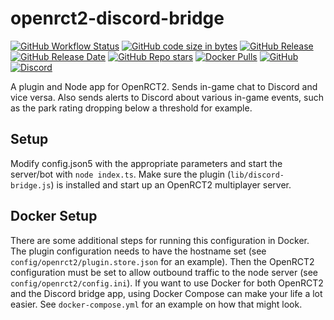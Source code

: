 # openrct2-discord-bridge
[![GitHub Workflow Status](https://img.shields.io/github/actions/workflow/status/CorySanin/openrct2-discord-bridge/docker-image.yml)](https://github.com/CorySanin/openrct2-discord-bridge/actions)
[![GitHub code size in bytes](https://img.shields.io/github/languages/code-size/CorySanin/openrct2-discord-bridge)](https://github.com/CorySanin/openrct2-discord-bridge)
[![GitHub Release](https://img.shields.io/github/v/release/CorySanin/openrct2-discord-bridge)](https://github.com/CorySanin/openrct2-discord-bridge/releases/latest)
[![GitHub Release Date](https://img.shields.io/github/release-date-pre/CorySanin/openrct2-discord-bridge)](https://github.com/CorySanin/openrct2-discord-bridge/releases/latest)
[![GitHub Repo stars](https://img.shields.io/github/stars/CorySanin/openrct2-discord-bridge?style=flat)](https://github.com/CorySanin/openrct2-discord-bridge)
[![Docker Pulls](https://img.shields.io/docker/pulls/corysanin/openrct2-discord-bridge)](https://hub.docker.com/r/corysanin/openrct2-discord-bridge)
[![GitHub](https://img.shields.io/github/license/CorySanin/openrct2-discord-bridge)](/LICENSE)
[![Discord](https://img.shields.io/discord/225989349949308928?label=Discord)](https://ffa-tycoon.com/discord)

A plugin and Node app for OpenRCT2. Sends in-game chat to Discord and vice versa. Also sends alerts to Discord about various in-game events, such as the park rating dropping below a threshold for example.

## Setup

Modify config.json5 with the appropriate parameters and start the server/bot with `node index.ts`. Make sure the plugin (`lib/discord-bridge.js`) is installed and start up an OpenRCT2 multiplayer server.

## Docker Setup

There are some additional steps for running this configuration in Docker. The plugin configuration needs to have the hostname set (see `config/openrct2/plugin.store.json` for an example). Then the OpenRCT2 configuration must be set to allow outbound traffic to the node server (see `config/openrct2/config.ini`). If you want to use Docker for both OpenRCT2 and the Discord bridge app, using Docker Compose can make your life a lot easier. See `docker-compose.yml` for an example on how that might look.
